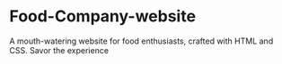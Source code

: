 # Food-Company-website
A mouth-watering website for food enthusiasts, crafted with HTML and CSS. Savor the experience
